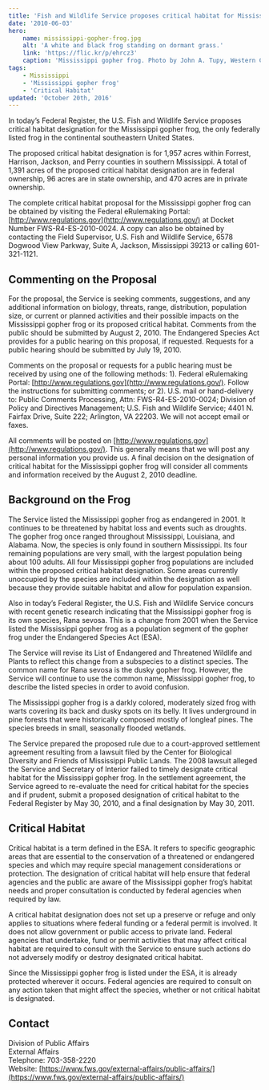 ```yaml
---
title: 'Fish and Wildlife Service proposes critical habitat for Mississippi gopher frog'
date: '2010-06-03'
hero:
    name: mississippi-gopher-frog.jpg
    alt: 'A white and black frog standing on dormant grass.'
    link: 'https://flic.kr/p/ehrcz3'
    caption: 'Mississippi gopher frog. Photo by John A. Tupy, Western Carolina University.'
tags:
    - Mississippi
    - 'Mississippi gopher frog'
    - 'Critical Habitat'
updated: 'October 20th, 2016'
---
```


In today’s Federal Register, the U.S. Fish and Wildlife Service proposes critical habitat designation for the Mississippi gopher frog, the only federally listed frog in the continental southeastern United States.

The proposed critical habitat designation is for 1,957 acres within Forrest, Harrison, Jackson, and Perry counties in southern Mississippi. A total of 1,391 acres of the proposed critical habitat designation are in federal ownership, 96 acres are in state ownership, and 470 acres are in private ownership.

The complete critical habitat proposal for the Mississippi gopher frog can be obtained by visiting the Federal eRulemaking Portal: [http://www.regulations.gov](http://www.regulations.gov/) at Docket Number FWS-R4-ES-2010-0024\. A copy can also be obtained by contacting the Field Supervisor, U.S. Fish and Wildlife Service, 6578 Dogwood View Parkway, Suite A, Jackson, Mississippi 39213 or calling 601-321-1121.

## Commenting on the Proposal

For the proposal, the Service is seeking comments, suggestions, and any additional information on biology, threats, range, distribution, population size, or current or planned activities and their possible impacts on the Mississippi gopher frog or its proposed critical habitat. Comments from the public should be submitted by August 2, 2010\. The Endangered Species Act provides for a public hearing on this proposal, if requested. Requests for a public hearing should be submitted by July 19, 2010.

Comments on the proposal or requests for a public hearing must be received by using one of the following methods: 1). Federal eRulemaking Portal: [http://www.regulations.gov](http://www.regulations.gov/). Follow the instructions for submitting comments; or 2). U.S. mail or hand-delivery to: Public Comments Processing, Attn: FWS-R4-ES-2010-0024; Division of Policy and Directives Management; U.S. Fish and Wildlife Service; 4401 N. Fairfax Drive, Suite 222; Arlington, VA 22203\. We will not accept email or faxes.

All comments will be posted on [http://www.regulations.gov](http://www.regulations.gov/). This generally means that we will post any personal information you provide us. A final decision on the designation of critical habitat for the Mississippi gopher frog will consider all comments and information received by the August 2, 2010 deadline.

## Background on the Frog

The Service listed the Mississippi gopher frog as endangered in 2001. It continues to be threatened by habitat loss and events such as droughts. The gopher frog once ranged throughout Mississippi, Louisiana, and Alabama. Now, the species is only found in southern Mississippi. Its four remaining populations are very small, with the largest population being about 100 adults. All four Mississippi gopher frog populations are included within the proposed critical habitat designation. Some areas currently unoccupied by the species are included within the designation as well because they provide suitable habitat and allow for population expansion.

Also in today’s Federal Register, the U.S. Fish and Wildlife Service concurs with recent genetic research indicating that the Mississippi gopher frog is its own species, Rana sevosa. This is a change from 2001 when the Service listed the Mississippi gopher frog as a population segment of the gopher frog under the Endangered Species Act (ESA).

The Service will revise its List of Endangered and Threatened Wildlife and Plants to reflect this change from a subspecies to a distinct species. The common name for Rana sevosa is the dusky gopher frog. However, the Service will continue to use the common name, Mississippi gopher frog, to describe the listed species in order to avoid confusion.

The Mississippi gopher frog is a darkly colored, moderately sized frog with warts covering its back and dusky spots on its belly. It lives underground in pine forests that were historically composed mostly of longleaf pines. The species breeds in small, seasonally flooded wetlands.

The Service prepared the proposed rule due to a court-approved settlement agreement resulting from a lawsuit filed by the Center for Biological Diversity and Friends of Mississippi Public Lands. The 2008 lawsuit alleged the Service and Secretary of Interior failed to timely designate critical habitat for the Mississippi gopher frog. In the settlement agreement, the Service agreed to re-evaluate the need for critical habitat for the species and if prudent, submit a proposed designation of critical habitat to the Federal Register by May 30, 2010, and a final designation by May 30, 2011.

## Critical Habitat

Critical habitat is a term defined in the ESA. It refers to specific geographic areas that are essential to the conservation of a threatened or endangered species and which may require special management considerations or protection. The designation of critical habitat will help ensure that federal agencies and the public are aware of the Mississippi gopher frog’s habitat needs and proper consultation is conducted by federal agencies when required by law.

A critical habitat designation does not set up a preserve or refuge and only applies to situations where federal funding or a federal permit is involved. It does not allow government or public access to private land. Federal agencies that undertake, fund or permit activities that may affect critical habitat are required to consult with the Service to ensure such actions do not adversely modify or destroy designated critical habitat.

Since the Mississippi gopher frog is listed under the ESA, it is already protected wherever it occurs. Federal agencies are required to consult on any action taken that might affect the species, whether or not critical habitat is designated.

## Contact

Division of Public Affairs  
External Affairs  
Telephone: 703-358-2220  
Website: [https://www.fws.gov/external-affairs/public-affairs/](https://www.fws.gov/external-affairs/public-affairs/)
